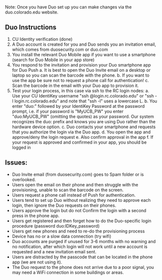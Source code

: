 Note: Once you have Duo set up you can make changes via the duo.colorado.edu website.
 
## Duo Instructions
1. CU Identity verification (done)
2. A Duo account is created for you and Duo sends you an invitation email, which comes from duosecurity.com or duo.com
3. You install the relevant Duo Mobile app if you want to use a smartphone (search for Duo Mobile in your app store)
4. You respond to the invitation and provision your Duo smartphone app for Duo Push
    a. It is best to open the Duo Invite email on a desktop or laptop so you can scan the barcode with the phone.
    b. If you want to use the app be sure not to request a phone call for authentication!
    c. Scan the barcode in the email with your Duo app to provision it.
5. Test your login process, in this case via ssh to the RC login nodes:
    a. Use your CU IdentiKey username "ssh <username>@login.rc.colorado.edu" or "ssh -l <username> login.rc.colorado.edu" and note that "ssh -l" uses a lowercase L.
    b. You enter "duo:" followed by your IdentiKey Password at the password prompt, i.e. if your password is "MyUCB_PW" you enter "duo:MyUCB_PW" (omitting the quotes) as your password. Our system recognizes the duo: prefix and knows you are using Duo rather than the hardware device option.
    c. Duo contacts your smartphone and requests that you authorize the login via the Duo app.
    d. You open the app and approve/deny the login request
    e. Also confirm approval in the app
    f. If your request is approved and confirmed in your app, you should be logged in
 
## Issues:
- Duo Invite email (from duosecurity.com) goes to Spam folder or is overlooked.
- Users open the email on their phone and then struggle with the provisioning, unable to scan the barcode on the screen.
- Users request a phone call instead of Push for authentication.
- Users tend to set up Duo without realizing they need to approve each login, then ignore the Duo requests on their phones.
- Users approve the login but do not Confirm the login with a second press in the phone app.
- Users get registered and then forget how to do the Duo-specific login procedure (password duo:IDKey_password)
- Users get new phones and need to re-do the provisioning process
- Device has no or a slow data connection (try wifi)
- Duo accounts are purged if unused for 3-6 months with no warning and no notification, after which login will not work until a new account is requested and a new invitation email sent.
- Users are distracted by the passcode that can be located in the phone app (we are not using it).
- The Duo request to the phone does not arrive due to a poor signal, you may need a WiFi connection in some buildings or areas.
